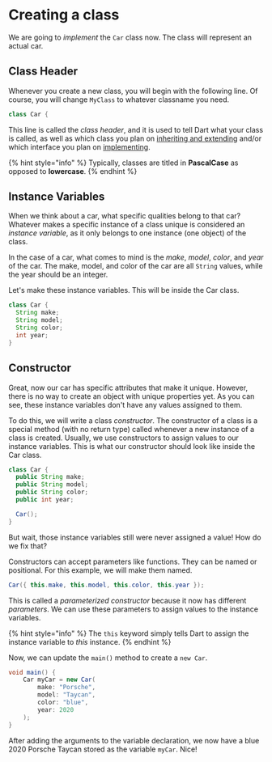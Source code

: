 # Creating a class

We are going to _implement_ the `Car` class now. The class will represent an actual car.

## Class Header

Whenever you create a new class, you will begin with the following line. Of course, you will change `MyClass` to whatever classname you need.

```java
class Car {
```

This line is called the _class header_, and it is used to tell Dart what your class is called, as well as which class you plan on [inheriting](../../untitled.md)[ and extending](../../untitled.md) and/or which interface you plan on [implementing](../../untitled.md).

{% hint style="info" %}
Typically, classes are titled in **PascalCase** as opposed to **lowercase**.
{% endhint %}

## Instance Variables

When we think about a car, what specific qualities belong to that car? Whatever makes a specific instance of a class unique is considered an _instance variable_, as it only belongs to one instance \(one object\) of the class.

In the case of a car, what comes to mind is the _make_, _model_, _color_, and _year_ of the car. The make, model, and color of the car are all `String` values, while the year should be an integer.

Let's make these instance variables. This will be inside the Car class.

```java
class Car {
  String make;
  String model;
  String color;
  int year;
}
```

## Constructor

Great, now our car has specific attributes that make it unique. However, there is no way to create an object with unique properties yet. As you can see, these instance variables don't have any values assigned to them.

To do this, we will write a class _constructor_. The constructor of a class is a special method \(with no return type\) called whenever a new instance of a class is created. Usually, we use constructors to assign values to our instance variables. This is what our constructor should look like inside the Car class.

```java
class Car {
  public String make;
  public String model;
  public String color;
  public int year;

  Car();
}
```

But wait, those instance variables still were never assigned a value! How do we fix that?

Constructors can accept parameters like functions. They can be named or positional. For this example, we will make them named.

```java
Car({ this.make, this.model, this.color, this.year });
```

This is called a _parameterized constructor_ because it now has different _parameters_. We can use these parameters to assign values to the instance variables.

{% hint style="info" %}
The `this` keyword simply tells Dart to assign the instance variable to _this_ instance.
{% endhint %}

Now, we can update the `main()` method to create a `new Car`.

```java
void main() {
    Car myCar = new Car(
        make: "Porsche", 
        model: "Taycan", 
        color: "blue", 
        year: 2020
    );
}
```

After adding the arguments to the variable declaration, we now have a blue 2020 Porsche Taycan stored as the variable `myCar`. Nice!

